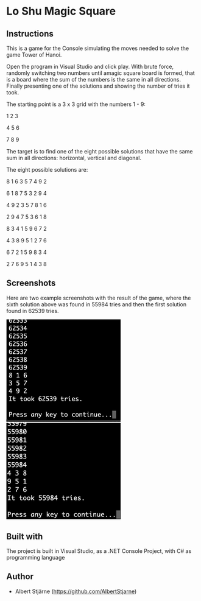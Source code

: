 # Lo Shu Magic Square

## Instructions
This is a game for the Console simulating the moves needed to solve the game Tower of Hanoi.

Open the program in Visual Studio and click play. With brute force, randomly switching two numbers until amagic square board is formed, that is a board where the sum of the numbers is the same in all directions. Finally presenting one of the solutions and showing the number of tries it took.

The starting point is a 3 x 3 grid with the numbers 1 - 9:

1     2     3

4     5     6

7     8     9

The target is to find one of the eight possible solutions that have the same sum in all directions: horizontal, vertical and diagonal.

The eight possible solutions are:

8 1 6
3 5 7
4 9 2

6 1 8
7 5 3
2 9 4

4 9 2
3 5 7
8 1 6

2 9 4
7 5 3
6 1 8

8 3 4
1 5 9
6 7 2

4 3 8
9 5 1
2 7 6

6 7 2
1 5 9
8 3 4

2 7 6
9 5 1
4 3 8


## Screenshots

Here are two example screenshots with the result of the game, where the sixth solution above was found in 55984 tries and then the first solution found in 62539 tries.

<img src="LoShuMagicSquare-1.png" width=300>

<img src="LoShuMagicSquare-6.png" width=300>

## Built with
The project is built in Visual Studio, as a .NET Console Project, with C# as programming language

## Author
* Albert Stjärne (https://github.com/AlbertStjarne)
